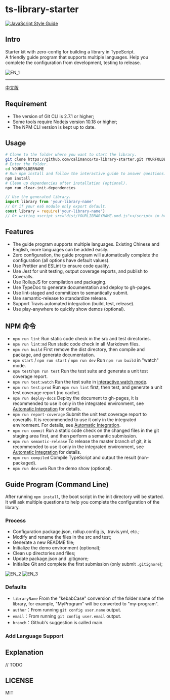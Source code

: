 # ts-library-starter

[![JavaScript Style Guide](https://img.shields.io/badge/code_style-standard-brightgreen.svg)](https://standardjs.com)

## Intro

Starter kit with zero-config for building a library in TypeScript.  
A friendly guide program that supports multiple languages. Help you complete the configuration from development, testing to release.  

![EN_1](https://calimanco.github.io/ts-library-starter/Screenshot/EN_1.png)

---

[中文版](https://github.com/calimanco/ts-library-starter/blob/main/README.md)

## Requirement

- The version of Git CLI is 2.7.1 or higher;
- Some tools require Nodejs version 10.18 or higher;
- The NPM CLI version is kept up to date.

## Usage

```bash
# Clone to the folder where you want to start the library.
git clone https://github.com/calimanco/ts-library-starter.git YOURFOLDERNAME
# Enter the folder.
cd YOURFOLDERNAME
# Run npm install and follow the interactive guide to answer questions. That's all!
npm install
# Clean up dependencies after installation (optional).
npm run clear-init-dependencies
```

```javascript
// Use the generated library.
import library from 'your-library-name'
// Or if your es6 module only export default.
const library = require('your-library-name')
// Or writing <script src="dist/YOURLIBRARYNAME.umd.js"></script> in html then you will find yourLibraryName variable in the global.
```

## Features

- The guide program supports multiple languages. Existing Chinese and English, more languages can be added easily.
- Zero configuration, the guide program will automatically complete the configuration (all options have default values).
- Use Prettier and ESLint to ensure code quality.
- Use Jest for unit testing, output coverage reports, and publish to Coveralls.
- Use RollupJS for compilation and packaging.
- Use TypeDoc to generate documentation and deploy to gh-pages.
- Use lint-staged and commitizen to semantically submit.
- Use semantic-release to standardize release.
- Support Travis automated integration (build, test, release).
- Use play-anywhere to quickly show demos (optional).


## NPM 命令

- `npm run lint`  Run static code check in the src and test directories.
- `npm run lint:md`  Run static code check in all Markdown files.
- `npm run build`  First remove the dist directory, then compile and package, and generate documentation.
- `npm start` / `npm run start` / `npm run dev`  Run `npm run build` in "watch" mode.
- `npm test`/`npm run test`  Run the test suite and generate a unit test coverage report.
- `npm run test:watch`  Run the test suite in [interactive watch mode](http://facebook.github.io/jest/docs/cli.html#watch).
- `npm run test:prod`  Run `npm run lint` first, then test, and generate a unit test coverage report (no cache).
- `npm run deploy-docs`  Deploy the document to gh-pages, it is recommended to use it only in the integrated environment, see [Automatic Integration](#travis) for details.
- `npm run report-coverage`  Submit the unit test coverage report to coveralls. It is recommended to use it only in the integrated environment. For details, see [Automatic Integration](#travis).
- `npm run commit`  Run a static code check on the changed files in the git staging area first, and then perform a semantic submission.
- `npm run semantic-release`  To release the master branch of git, it is recommended to use it only in the integrated environment, see [Automatic Integration](#travis) for details.
- `npm run compiled`  Compile TypeScript and output the result (non-packaged).
- `npm run dev:web`  Run the demo show (optional).

## Guide Program (Command Line)

After running `npm install`, the boot script in the init directory will be started.  
It will ask multiple questions to help you complete the configuration of the library.

### Process

- Configuration package.json, rollup.config.js, .travis.yml, etc.;
- Modify and rename the files in the src and test;
- Generate a new README file;
- Initialize the demo environment (optional);
- Clean up directories and files;
- Update package.json and .gitignore;
- Initialize Git and complete the first submission (only submit `.gitignore`);

![EN_2](https://calimanco.github.io/ts-library-starter/Screenshot/EN_2.png)
![EN_3](https://calimanco.github.io/ts-library-starter/Screenshot/EN_3.png)


### Defaults

- `libraryName`  From the "kebabCase" conversion of the folder name of the library, for example, "MyProgram" will be converted to "my-program".
- `author`：From running `git config user.name` output.
- `email`：From running `git config user.email` output.
- `branch`：Github's suggestion is called main.

### Add Language Support



## Explanation

// TODO

## LICENSE

MIT
